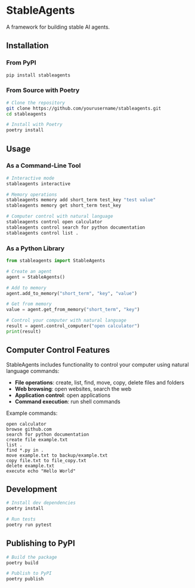 # StableAgents

A framework for building stable AI agents.

## Installation

### From PyPI

```bash
pip install stableagents
```

### From Source with Poetry

```bash
# Clone the repository
git clone https://github.com/yourusername/stableagents.git
cd stableagents

# Install with Poetry
poetry install
```

## Usage

### As a Command-Line Tool

```bash
# Interactive mode
stableagents interactive

# Memory operations
stableagents memory add short_term test_key "test value"
stableagents memory get short_term test_key

# Computer control with natural language
stableagents control open calculator
stableagents control search for python documentation
stableagents control list .
```

### As a Python Library

```python
from stableagents import StableAgents

# Create an agent
agent = StableAgents()

# Add to memory
agent.add_to_memory("short_term", "key", "value")

# Get from memory
value = agent.get_from_memory("short_term", "key")

# Control your computer with natural language
result = agent.control_computer("open calculator")
print(result)
```

## Computer Control Features

StableAgents includes functionality to control your computer using natural language commands:

- **File operations**: create, list, find, move, copy, delete files and folders
- **Web browsing**: open websites, search the web
- **Application control**: open applications
- **Command execution**: run shell commands

Example commands:

```
open calculator
browse github.com
search for python documentation
create file example.txt
list .
find *.py in .
move example.txt to backup/example.txt
copy file.txt to file_copy.txt
delete example.txt
execute echo "Hello World"
```

## Development

```bash
# Install dev dependencies
poetry install

# Run tests
poetry run pytest
```

## Publishing to PyPI

```bash
# Build the package
poetry build

# Publish to PyPI
poetry publish
``` 